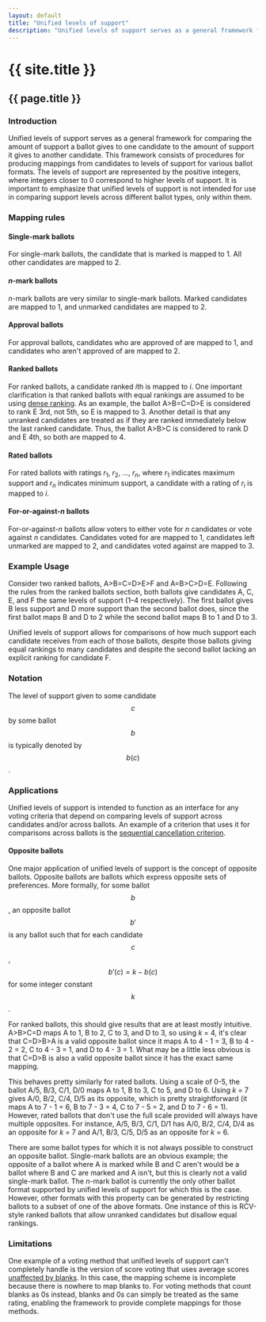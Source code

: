 ```yaml
---
layout: default
title: "Unified levels of support"
description: "Unified levels of support serves as a general framework for comparing the amounts of support that ballots give to candidates."
---
```

# {{ site.title }}
## {{ page.title }}
### Introduction

Unified levels of support serves as a general framework for comparing the amount of support a ballot gives to one candidate to the amount of support it gives to another candidate. This framework consists of procedures for producing mappings from candidates to levels of support for various ballot formats. The levels of support are represented by the positive integers, where integers closer to 0 correspond to higher levels of support. It is important to emphasize that unified levels of support is not intended for use in comparing support levels across different ballot types, only within them.

### Mapping rules

#### Single-mark ballots

For single-mark ballots, the candidate that is marked is mapped to 1. All other candidates are mapped to 2.

#### *n*-mark ballots

*n*-mark ballots are very similar to single-mark ballots. Marked candidates are mapped to 1, and unmarked candidates are mapped to 2.

#### Approval ballots

For approval ballots, candidates who are approved of are mapped to 1, and candidates who aren't approved of are mapped to 2.

#### Ranked ballots

For ranked ballots, a candidate ranked *i*th is mapped to *i*. One important clarification is that ranked ballots with equal rankings are assumed to be using [dense ranking](https://en.wikipedia.org/wiki/Ranking#Dense_ranking_%28%221223%22_ranking%29). As an example, the ballot A>B=C=D>E is considered to rank E 3rd, not 5th, so E is mapped to 3. Another detail is that any unranked candidates are treated as if they are ranked immediately below the last ranked candidate. Thus, the ballot A>B>C is considered to rank D and E 4th, so both are mapped to 4.

#### Rated ballots

For rated ballots with ratings *r*<sub>1</sub>, *r*<sub>2</sub>, …, *r<sub>n</sub>*, where *r*<sub>1</sub> indicates maximum support and *r<sub>n</sub>* indicates minimum support, a candidate with a rating of *r<sub>i</sub>* is mapped to *i*.

#### For-or-against-*n* ballots

For-or-against-*n* ballots allow voters to either vote for *n* candidates or vote against *n* candidates. Candidates voted for are mapped to 1, candidates left unmarked are mapped to 2, and candidates voted against are mapped to 3.

### Example Usage

Consider two ranked ballots, A>B=C=D>E>F and A=B>C>D=E. Following the rules from the ranked ballots section, both ballots give candidates A, C, E, and F the same levels of support (1–4 respectively). The first ballot gives B less support and D more support than the second ballot does, since the first ballot maps B and D to 2 while the second ballot maps B to 1 and D to 3.

Unified levels of support allows for comparisons of how much support each candidate receives from each of those ballots, despite those ballots giving equal rankings to many candidates and despite the second ballot lacking an explicit ranking for candidate F.

### Notation

The level of support given to some candidate $$c$$ by some ballot $$b$$ is typically denoted by $$b(c)$$.

### Applications

Unified levels of support is intended to function as an interface for any voting criteria that depend on comparing levels of support across candidates and/or across ballots. An example of a criterion that uses it for comparisons across ballots is the [sequential cancellation criterion](/miscellaneous/voting-theory/sequential-cancellation-criterion).

#### Opposite ballots

One major application of unified levels of support is the concept of opposite ballots. Opposite ballots are ballots which express opposite sets of preferences. More formally, for some ballot $$b$$, an opposite ballot $$b'$$ is any ballot such that for each candidate $$c$$, $$b'(c) = k - b(c)$$ for some integer constant $$k$$.

For ranked ballots, this should give results that are at least mostly intuitive. A>B>C=D maps A to 1, B to 2, C to 3, and D to 3, so using *k* = 4, it's clear that C=D>B>A is a valid opposite ballot since it maps A to 4 - 1 = 3, B to 4 - 2 = 2, C to 4 - 3 = 1, and D to 4 - 3 = 1. What may be a little less obvious is that C=D>B is also a valid opposite ballot since it has the exact same mapping.

This behaves pretty similarly for rated ballots. Using a scale of 0-5, the ballot A/5, B/3, C/1, D/0 maps A to 1, B to 3, C to 5, and D to 6. Using *k* = 7 gives A/0, B/2, C/4, D/5 as its opposite, which is pretty straightforward (it maps A to 7 - 1 = 6, B to 7 - 3 = 4, C to 7 - 5 = 2, and D to 7 - 6 = 1). However, rated ballots that don't use the full scale provided will always have multiple opposites. For instance, A/5, B/3, C/1, D/1 has A/0, B/2, C/4, D/4 as an opposite for *k* = 7 and A/1, B/3, C/5, D/5 as an opposite for *k* = 6.

There are some ballot types for which it is not always possible to construct an opposite ballot. Single-mark ballots are an obvious example; the opposite of a ballot where A is marked while B and C aren't would be a ballot where B and C are marked and A isn't, but this is clearly not a valid single-mark ballot. The *n*-mark ballot is currently the only other ballot format supported by unified levels of support for which this is the case. However, other formats with this property can be generated by restricting ballots to a subset of one of the above formats. One instance of this is RCV-style ranked ballots that allow unranked candidates but disallow equal rankings.

### Limitations

One example of a voting method that unified levels of support can't completely handle is the version of score voting that uses average scores [unaffected by blanks](https://rangevoting.org/Blanks.html). In this case, the mapping scheme is incomplete because there is nowhere to map blanks to. For voting methods that count blanks as 0s instead, blanks and 0s can simply be treated as the same rating, enabling the framework to provide complete mappings for those methods.
